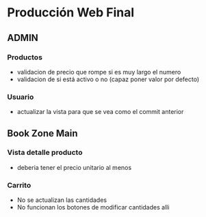 # Producción Web Final

## ADMIN

### Productos
 - validacion de precio que rompe si es muy largo el numero
 - validacion de si está activo o no (capaz poner valor por defecto)

### Usuario
- actualizar la vista para que se vea como el commit anterior

## Book Zone Main

### Vista detalle producto
- deberia tener el precio unitario al menos

### Carrito
- No se actualizan las cantidades
- No funcionan los botones de modificar cantidades alli

